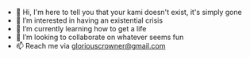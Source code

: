 - 👋 Hi, I'm here to tell you that your kami doesn't exist, it's simply gone
- 👀 I’m interested in having an existential crisis
- 🌱 I’m currently learning how to get a life
- 💞️ I’m looking to collaborate on whatever seems fun
- 📫 Reach me via gloriouscrowner@gmail.com

<!---
HanceSu/HanceSu is a ✨ special ✨ repository because its `README.md` (this file) appears on your GitHub profile.
You can click the Preview link to take a look at your changes.
--->
